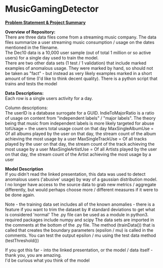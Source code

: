 # MusicGamingDetector

[**Problem Statement & Project Summary**](https://docs.google.com/presentation/d/15OxRR7H1gkSy3UKbzwC-6b90n9tONWeCWuAs_4Wf42I/edit#slide=id.g99f8faf5dc_0_93)

**Overview of Repository:**\
There are three data files come from a streaming music company.  The data files summarize a user streaming music consumption / usage on the dates mentioned in the filename.  
The Dec10 data is a 10,000 user sample (out of total 1 million or so active users) for a single day used to train the model.  
There are two other data sets (1 test / 1 validation) that include marked examples of anomalous usage. 
They were marked by hand, so should not be taken as "fact" - but instead as very likely examples marked in a short amount of time (I'd like to think decent quality).
There is a python script that trains and tests the model

**Data Descriptions:**\
Each row is a single users activity for a day.

Column descriptions:\
The userID is a database surrogate for a GUID.
IndieToMajorRatio is a ratio of usage on content from "independent labels" / "major labels".  The theory being that music from independent labels
is more likely targeted for abuse
totUsage = the users total usage count on that day 
MaxSingleAlbumUse = Of all albums played by the user on that day, the stream count of the album achieving the most usage by a user
MaxSingleTrackUse = Of all tracks played by the user on that day, the stream count of the track achieving the most usage by a user
MaxSingleArtistUse = Of all Artists played by the user on that day, the stream count of the Artist achieving the most usage by a user

**Model Description**\
If you didn't read the linked presentation, this data was used to detect anomalous users ('abusive' usage) by way of a gaussian distribution model.
I no longer have access to the source data to grab new metrics / aggregate differently, but would perhaps choose more / different measures if it were to be done again.

Note - the training data set includes all of the known anomalies - there is a feature if you want to trim the dataset by # standard deviations to get what is considered 'normal'
The .py file can be used as a module in python3.
required packages include numpy and scipy
The data sets are imported in the comments at the bottom of the .py file.
The method (trainData()) that is called that creates the boundary parameters (epsilon / mu)  is called in the comments.
You can test the output epsilon / mu using the test data method (testThreshold())

If you got this far - into the linked presentation, or the model / data itself - thank you, you are amazing.  
I'd be curious what you think of the model
